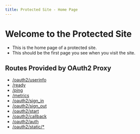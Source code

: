```yaml
---
title: Protected Site - Home Page
---
```



# Welcome to the Protected Site

- This is the home page of a protected site.
- This should be the first page you see when you visit the site.


## Routes Provided by OAuth2 Proxy

- [/oauth2/userinfo](/oauth2/userinfo)
- [/ready](/ready)
- [/ping](/ping)
- [/metrics](/metrics)
- [/oauth2/sign_in](/oauth2/sign_in)
- [/oauth2/sign_out](/oauth2/sign_out)
- [/oauth2/start](/oauth2/start)
- [/oauth2/callback](/oauth2/callback)
- [/oauth2/auth](/oauth2/auth)
- [/oauth2/static/*](/oauth2/static/*)


